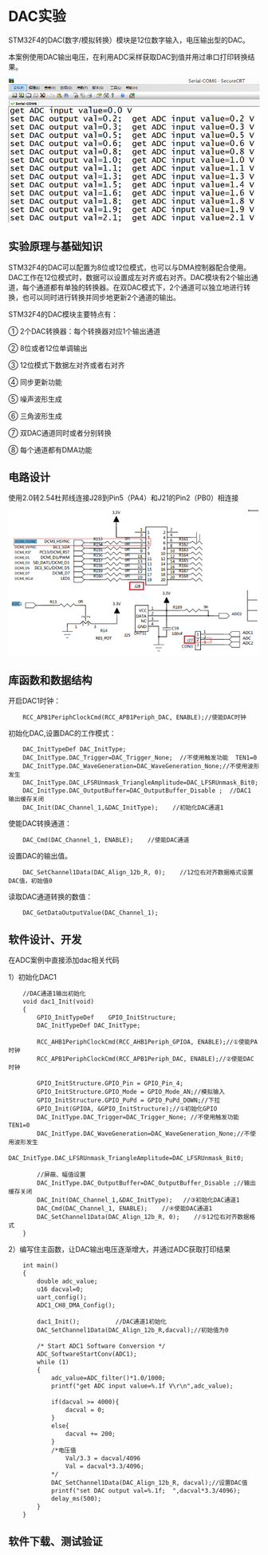 # DAC实验 #

STM32F4的DAC(数字/模拟转换）模块是12位数字输入，电压输出型的DAC。

本案例使用DAC输出电压，在利用ADC采样获取DAC到值并用过串口打印转换结果。

![](img/chapter0/dac_result.png) 

## 实验原理与基础知识 ##
STM32F4的DAC可以配置为8位或12位模式，也可以与DMA控制器配合使用。DAC工作在12位模式时，数据可以设置成左对齐或右对齐。DAC模块有2个输出通道，每个通道都有单独的转换器。在双DAC模式下，2个通道可以独立地进行转换，也可以同时进行转换并同步地更新2个通道的输出。 

STM32F4的DAC模块主要特点有： 

①  2个DAC转换器：每个转换器对应1个输出通道   

②  8位或者12位单调输出   

③  12位模式下数据左对齐或者右对齐   

④  同步更新功能   

⑤  噪声波形生成   

⑥  三角波形生成   

⑦  双DAC通道同时或者分别转换 

⑧  每个通道都有DMA功能        

## 电路设计 ##

使用2.0转2.54杜邦线连接J28到Pin5（PA4）和J21的Pin2（PB0）相连接

![](img/chapter0/dac_sch.png) 

## 库函数和数据结构 ##

开启DAC1时钟：

        RCC_APB1PeriphClockCmd(RCC_APB1Periph_DAC, ENABLE);//使能DAC时钟 

初始化DAC,设置DAC的工作模式：

        DAC_InitTypeDef DAC_InitType; 
        DAC_InitType.DAC_Trigger=DAC_Trigger_None;  //不使用触发功能  TEN1=0 
        DAC_InitType.DAC_WaveGeneration=DAC_WaveGeneration_None;//不使用波形发生 
        DAC_InitType.DAC_LFSRUnmask_TriangleAmplitude=DAC_LFSRUnmask_Bit0; 
        DAC_InitType.DAC_OutputBuffer=DAC_OutputBuffer_Disable ;  //DAC1 输出缓存关闭 
        DAC_Init(DAC_Channel_1,&DAC_InitType);    //初始化DAC通道1 

使能DAC转换通道： 

        DAC_Cmd(DAC_Channel_1, ENABLE);    //使能DAC通道
        
设置DAC的输出值。  

        DAC_SetChannel1Data(DAC_Align_12b_R, 0);    //12位右对齐数据格式设置DAC值，初始值0 

读取DAC通道转换的数值： 

        DAC_GetDataOutputValue(DAC_Channel_1);

## 软件设计、开发 ##

在ADC案例中直接添加dac相关代码

1）初始化DAC1

        //DAC通道1输出初始化 
        void dac1_Init(void) 
        {    
            GPIO_InitTypeDef    GPIO_InitStructure; 
            DAC_InitTypeDef DAC_InitType; 

            RCC_AHB1PeriphClockCmd(RCC_AHB1Periph_GPIOA, ENABLE);//①使能PA时钟 
            RCC_APB1PeriphClockCmd(RCC_APB1Periph_DAC, ENABLE);//②使能DAC时钟 

            GPIO_InitStructure.GPIO_Pin = GPIO_Pin_4; 
            GPIO_InitStructure.GPIO_Mode = GPIO_Mode_AN;//模拟输入 
            GPIO_InitStructure.GPIO_PuPd = GPIO_PuPd_DOWN;//下拉 
            GPIO_Init(GPIOA, &GPIO_InitStructure);//①初始化GPIO 
            DAC_InitType.DAC_Trigger=DAC_Trigger_None; //不使用触发功能  TEN1=0 
            DAC_InitType.DAC_WaveGeneration=DAC_WaveGeneration_None;//不使用波形发生 
            DAC_InitType.DAC_LFSRUnmask_TriangleAmplitude=DAC_LFSRUnmask_Bit0; 

            //屏蔽、幅值设置 
            DAC_InitType.DAC_OutputBuffer=DAC_OutputBuffer_Disable ;//输出缓存关闭   
            DAC_Init(DAC_Channel_1,&DAC_InitType);   //③初始化DAC通道1 
            DAC_Cmd(DAC_Channel_1, ENABLE);    //④使能DAC通道1 
            DAC_SetChannel1Data(DAC_Align_12b_R, 0);    //⑤12位右对齐数据格式 
        } 
        
2）编写住主函数，让DAC输出电压逐渐增大，并通过ADC获取打印结果

        int main()
        {
            double adc_value;
            u16 dacval=0; 
            uart_config();
            ADC1_CH8_DMA_Config();

            dac1_Init();          //DAC通道1初始化 
            DAC_SetChannel1Data(DAC_Align_12b_R,dacval);//初始值为0 

            /* Start ADC1 Software Conversion */ 
            ADC_SoftwareStartConv(ADC1);
            while (1)
            {		
                adc_value=ADC_filter()*1.0/1000;
                printf("get ADC input value=%.1f V\r\n",adc_value);

                if(dacval >= 4000){
                    dacval = 0;
                }
                else{
                    dacval += 200;
                }
                /*电压值
                    Val/3.3 = dacval/4096
                    Val = dacval*3.3/4096;
                */
                DAC_SetChannel1Data(DAC_Align_12b_R, dacval);//设置DAC值
                printf("set DAC output val=%.1f;  ",dacval*3.3/4096);
                delay_ms(500);
            }
        }
    
## 软件下载、测试验证 ##

